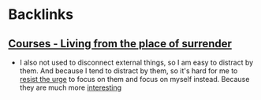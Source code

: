 
# Backlinks
## [Courses - Living from the place of surrender](<Courses - Living from the place of surrender.md>)
- I also not used to disconnect external things, so I am easy to distract by them. And because I tend to distract by them, so it's hard for me to [resist the urge](<resist the urge.md>) to focus on them and focus on myself instead. Because they are much more [interesting](<interesting.md>)

